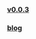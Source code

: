 ### [v0.0.3](https://github.com/littleflute/weixin/edit/master/README.md)
### [blog](https://littleflute.github.io/blog)
